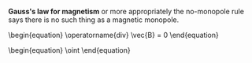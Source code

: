 **Gauss's law for magnetism** or more appropriately the no-monopole rule says there is no such thing as a magnetic monopole.

\begin{equation}
\operatorname{div} \vec{B} = 0
\end{equation}

\begin{equation}
\oint
\end{equation}